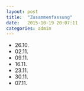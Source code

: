 ```yaml
---
layout: post
title:  "Zusammenfassung"
date:   2015-10-19 20:07:11
categories: admin
---
```


- 26.10.
- 02.11.
- 09.11.
- 16.11.
- 23.11.
- 30.11.
- 07.11.




[jekyll]:      http://jekyllrb.com
